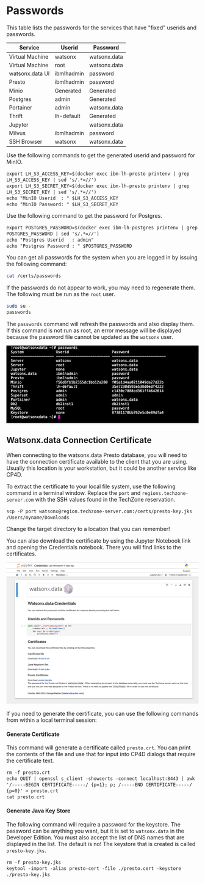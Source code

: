 # Passwords

This table lists the passwords for the services that have "fixed" userids and passwords.

|Service|Userid|Password
|-------|------|--------|
|Virtual Machine|watsonx|watsonx.data
|Virtual Machine|root|watsonx.data
|watsonx.data UI|ibmlhadmin|password
|Presto|ibmlhadmin|password
|Minio|Generated|Generated
|Postgres|admin|Generated
|Portainer|admin|watsonx.data
|Thrift|lh-default|Generated
|Jupyter||watsonx.data
|Milvus|ibmlhadmin|password
|SSH Browser|watsonx|watsonx.data

Use the following commands to get the generated userid and password for MinIO.
```
export LH_S3_ACCESS_KEY=$(docker exec ibm-lh-presto printenv | grep LH_S3_ACCESS_KEY | sed 's/.*=//')
export LH_S3_SECRET_KEY=$(docker exec ibm-lh-presto printenv | grep LH_S3_SECRET_KEY | sed 's/.*=//')
echo "MinIO Userid  : " $LH_S3_ACCESS_KEY
echo "MinIO Password: " $LH_S3_SECRET_KEY
```

Use the following command to get the password for Postgres.
```
export POSTGRES_PASSWORD=$(docker exec ibm-lh-postgres printenv | grep POSTGRES_PASSWORD | sed 's/.*=//')
echo "Postgres Userid   : admin"
echo "Postgres Password : " $POSTGRES_PASSWORD
```

You can get all passwords for the system when you are logged in by issuing the following command:
```bash
cat /certs/passwords
```

If the passwords do not appear to work, you may need to regenerate them. The following must be run as the `root` user.

```bash
sudo su -
passwords
```

The `passwords` command will refresh the passwords and also display them. If this command is not run as root, an error message will be displayed because the password file cannot be updated as the `watsonx` user.

![Browser](wxd-images/wxd-showpasswords.png)

## Watsonx.data Connection Certificate

When connecting to the watsonx.data Presto database, you will need to have the connection certificate available to the client that you are using. Usually this location is your workstation, but it could be another service like CP4D.

To extract the certificate to your local file system, use the following command in a terminal window. Replace the `port` and `regions.techzone-server.com` with the SSH values found in the TechZone reservation.

```
scp -P port watsonx@region.techzone-server.com:/certs/presto-key.jks /Users/myname/Downloads
```

Change the target directory to a location that you can remember! 

You can also download the certificate by using the Jupyter Notebook link and opening the Credentials notebook. There you will find links to the certificates.

![Browser](wxd-images/jupyter-credentials.png)

If you need to generate the certificate, you can use the following commands from within a local terminal session:

#### Generate Certificate

This command will generate a certificate called `presto.crt`. You can print the contents of the file and use that for input into CP4D dialogs that require the certificate text.

```
rm -f presto.crt
echo QUIT | openssl s_client -showcerts -connect localhost:8443 | awk '/-----BEGIN CERTIFICATE-----/ {p=1}; p; /-----END CERTIFICATE-----/ {p=0}' > presto.crt
cat presto.crt
```

#### Generate Java Key Store

The following command will require a password for the keystore. The password can be anything you want, but it is set to `watsonx.data` in the Developer Edition. You must also accept the list of DNS names that are displayed in the list. The default is no! The keystore that is created is called `presto-key.jks`. 

```
rm -f presto-key.jks
keytool -import -alias presto-cert -file ./presto.cert -keystore ./presto-key.jks

```